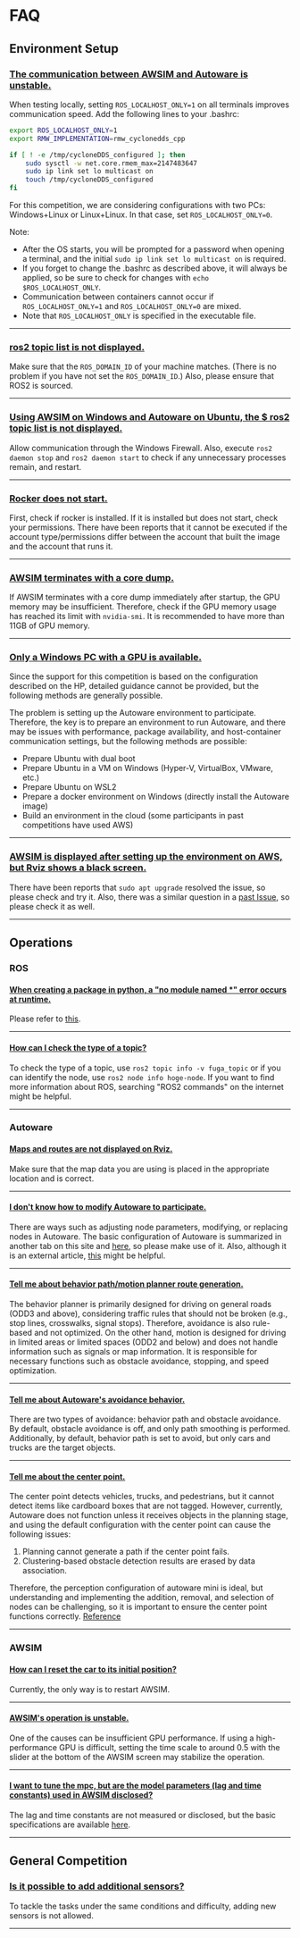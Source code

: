 # FAQ

## Environment Setup

### <u>The communication between AWSIM and Autoware is unstable.</u>

When testing locally, setting `ROS_LOCALHOST_ONLY=1` on all terminals improves communication speed. Add the following lines to your .bashrc:

```bash
export ROS_LOCALHOST_ONLY=1
export RMW_IMPLEMENTATION=rmw_cyclonedds_cpp

if [ ! -e /tmp/cycloneDDS_configured ]; then
    sudo sysctl -w net.core.rmem_max=2147483647
    sudo ip link set lo multicast on
    touch /tmp/cycloneDDS_configured
fi
```

For this competition, we are considering configurations with two PCs: Windows+Linux or Linux+Linux.
In that case, set `ROS_LOCALHOST_ONLY=0`.

Note:

- After the OS starts, you will be prompted for a password when opening a terminal, and the initial `sudo ip link set lo multicast on` is required.
- If you forget to change the .bashrc as described above, it will always be applied, so be sure to check for changes with `echo $ROS_LOCALHOST_ONLY`.
- Communication between containers cannot occur if `ROS_LOCALHOST_ONLY=1` and `ROS_LOCALHOST_ONLY=0` are mixed.
- Note that `ROS_LOCALHOST_ONLY` is specified in the executable file.

---

### <u>ros2 topic list is not displayed.</u>

Make sure that the `ROS_DOMAIN_ID` of your machine matches. (There is no problem if you have not set the `ROS_DOMAIN_ID`.)
Also, please ensure that ROS2 is sourced.

---

### <u>Using AWSIM on Windows and Autoware on Ubuntu, the $ ros2 topic list is not displayed.</u>

Allow communication through the Windows Firewall.
Also, execute `ros2 daemon stop` and `ros2 daemon start` to check if any unnecessary processes remain, and restart.

---

### <u>Rocker does not start.</u>

First, check if rocker is installed.
If it is installed but does not start, check your permissions. There have been reports that it cannot be executed if the account type/permissions differ between the account that built the image and the account that runs it.

---

### <u>AWSIM terminates with a core dump.</u>

If AWSIM terminates with a core dump immediately after startup, the GPU memory may be insufficient. Therefore, check if the GPU memory usage has reached its limit with `nvidia-smi`.
It is recommended to have more than 11GB of GPU memory.

---

### <u>Only a Windows PC with a GPU is available.</u>

Since the support for this competition is based on the configuration described on the HP, detailed guidance cannot be provided, but the following methods are generally possible.

The problem is setting up the Autoware environment to participate.
Therefore, the key is to prepare an environment to run Autoware, and there may be issues with performance, package availability, and host-container communication settings, but the following methods are possible:

- Prepare Ubuntu with dual boot
- Prepare Ubuntu in a VM on Windows (Hyper-V, VirtualBox, VMware, etc.)
- Prepare Ubuntu on WSL2
- Prepare a docker environment on Windows (directly install the Autoware image)
- Build an environment in the cloud (some participants in past competitions have used AWS)

---

### <u>AWSIM is displayed after setting up the environment on AWS, but Rviz shows a black screen.</u>

There have been reports that `sudo apt upgrade` resolved the issue, so please check and try it.
Also, there was a similar question in a [past Issue](https://github.com/ros2/rviz/issues/948), so please check it as well.

---

## Operations

### ROS

#### <u>When creating a package in python, a "no module named \*" error occurs at runtime.</u>

Please refer to [this](https://zenn.dev/tasada038/articles/5d8ba66aa34b85#setup.py%E3%81%ABsubmodules%E3%81%A8%E3%81%97%E3%81%A6%E3%83%91%E3%83%83%E3%82%B1%E3%83%BC%E3%82%B8%E3%82%92%E8%BF%BD%E5%8A%A0%E3%81%99%E3%82%8B).

---

#### <u>How can I check the type of a topic?</u>

To check the type of a topic, use `ros2 topic info -v fuga_topic` or if you can identify the node, use `ros2 node info hoge-node`.
If you want to find more information about ROS, searching "ROS2 commands" on the internet might be helpful.

---

### Autoware

#### <u>Maps and routes are not displayed on Rviz.</u>

Make sure that the map data you are using is placed in the appropriate location and is correct.

---

#### <u>I don't know how to modify Autoware to participate.</u>

There are ways such as adjusting node parameters, modifying, or replacing nodes in Autoware.
The basic configuration of Autoware is summarized in another tab on this site and [here](https://automotiveaichallenge.github.io/aichallenge2023-integ/customize/index.html), so please make use of it.
Also, although it is an external article, [this](https://qiita.com/h_bog/items/86fba5b94b2148c4d9da) might be helpful.

---

#### <u>Tell me about behavior path/motion planner route generation.</u>

The behavior planner is primarily designed for driving on general roads (ODD3 and above), considering traffic rules that should not be broken (e.g., stop lines, crosswalks, signal stops).
Therefore, avoidance is also rule-based and not optimized.
On the other hand, motion is designed for driving in limited areas or limited spaces (ODD2 and below) and does not handle information such as signals or map information.
It is responsible for necessary functions such as obstacle avoidance, stopping, and speed optimization.

---

#### <u>Tell me about Autoware's avoidance behavior.</u>

There are two types of avoidance: behavior path and obstacle avoidance.
By default, obstacle avoidance is off, and only path smoothing is performed.
Additionally, by default, behavior path is set to avoid, but only cars and trucks are the target objects.

---

#### <u>Tell me about the center point.</u>

The center point detects vehicles, trucks, and pedestrians, but it cannot detect items like cardboard boxes that are not tagged.
However, currently, Autoware does not function unless it receives objects in the planning stage, and using the default configuration with the center point can cause the following issues:

1. Planning cannot generate a path if the center point fails.
2. Clustering-based obstacle detection results are erased by data association.

Therefore, the perception configuration of autoware mini is ideal, but understanding and implementing the addition, removal, and selection of nodes can be challenging, so it is important to ensure the center point functions correctly.
[Reference](https://autowarefoundation.github.io/autoware.universe/main/perception/lidar_centerpoint/)

---

### AWSIM

#### <u>How can I reset the car to its initial position?</u>

Currently, the only way is to restart AWSIM.

---

#### <u>AWSIM's operation is unstable.</u>

One of the causes can be insufficient GPU performance.
If using a high-performance GPU is difficult, setting the time scale to around 0.5 with the slider at the bottom of the AWSIM screen may stabilize the operation.

---

#### <u>I want to tune the mpc, but are the model parameters (lag and time constants) used in AWSIM disclosed?</u>

The lag and time constants are not measured or disclosed, but the basic specifications are available [here](./specifications/simulator.en.html).

---

## General Competition

### <u>Is it possible to add additional sensors?</u>

To tackle the tasks under the same conditions and difficulty, adding new sensors is not allowed.

---
